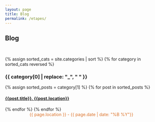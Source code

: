```yaml
---
layout: page
title: Blog
permalink: /etapes/
---
```


## Blog

<div class="clear">&nbsp;</div>

{% assign sorted_cats = site.categories | sort %}
{% for category in sorted_cats reversed %}
  <div id="#{{ category[0] }}"></div>
  <p></p>
  
  <h3 class="category-head">{{ category[0] | replace: "_", " " }}</h3>
  <a name="{{ category[0] | slugize }}"></a>
  {% assign sorted_posts = category[1] %}
  {% for post in sorted_posts %}
  <h4><a href="{{ site.baseurl }}{{ post.url }}">{{post.title}}. {{post.location}}</a></h4>
  {% endfor %}
{% endfor %}

<div style="text-align:center; padding: 0 0 30px 0;color: rgb(219, 115, 43)">{{ page.location }} - {{ page.date | date: "%B %Y"}}</div>
